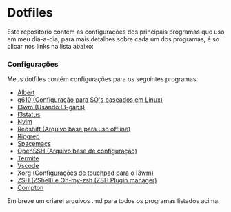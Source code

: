 # Dotfiles

Este repositório contém as configurações dos principais programas que uso em meu dia-a-dia, para mais detalhes sobre cada um dos programas, é so clicar nos links na lista abaixo:

### Configurações

Meus dotfiles contém configurações para os seguintes programas:
  - [ Albert ](albert/albert.conf)
  - [ g610 (Configuração para SO's baseados em Linux) ](g610/profile)
  - [ I3wm (Usando I3-gaps) ](i3/config)
  - [ I3status ](i3status/config)
  - [ Nvim ](nvim/init.vim)
  - [ Redshift (Arquivo base para uso offline) ](redshift/redshift.conf)
  - [ Ripgrep ](ripgrep/.ripgreprc)
  - [ Spacemacs ](spacemacs/.spacemacs)
  - [ OpenSSH (Arquivo base de configuração) ](ssh/config)
  - [ Termite ](termite/config)
  - [ Vscode ](vscode/settings/settings.json)
  - [ Xorg (Configurações de touchpad para o I3wm) ](xorg/30-touchpad.conf)
  - [ ZSH (ZShell) e Oh-my-zsh (ZSH Plugin manager) ](zsh/.zshrc)
  - [ Compton ](compton/compton.conf)

Em breve um criarei arquivos .md para todos os programas listados acima.
